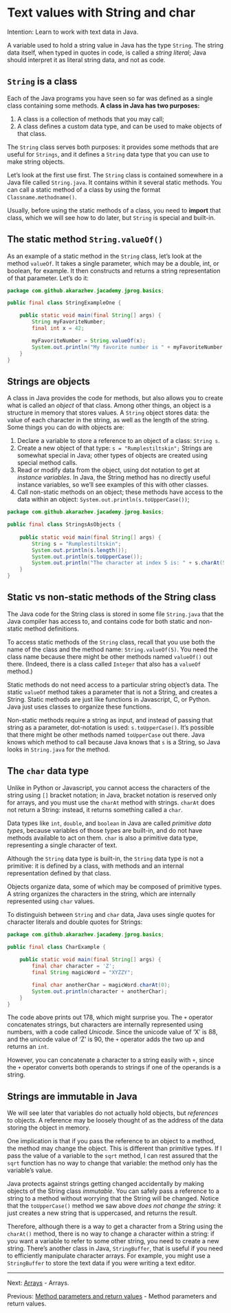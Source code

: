 # Text values with String and char

Intention: Learn to work with text data in Java.

A variable used to hold a string value in Java has the type `String`. The string data itself, 
when typed in quotes in code, is called a <i>string literal</i>; Java should interpret it as literal string data, 
and not as code.

## `String` is a class

Each of the Java programs you have seen so far was defined as a single class containing some methods. 
<b>A class in Java has two purposes:</b>

1. A class is a collection of methods that you may call;
2. A class defines a custom data type, and can be used to make objects of that class.

The `String` class serves both purposes: it provides some methods that are useful for `Strings`, 
and it defines a `String` data type that you can use to make string objects.

Let’s look at the first use first. The `String` class is contained somewhere in a Java file called `String.java`. 
It contains within it several static methods. You can call a static method of a class by using the format 
`Classname.methodname()`.

Usually, before using the static methods of a class, you need to <b>import</b> that class, which we will see how to 
do later, but `String` is special and built-in.

## The static method `String.valueOf()`

As an example of a static method in the `String` class, let’s look at the method `valueOf`. It takes a single parameter, 
which may be a double, int, or boolean, for example. It then constructs and returns a string representation of 
that parameter. Let’s do it:

```java
package com.github.akarazhev.jacademy.jprog.basics;

public final class StringExampleOne {

    public static void main(final String[] args) {
        String myFavoriteNumber;
        final int x = 42;

        myFavoriteNumber = String.valueOf(x);
        System.out.println("My favorite number is " + myFavoriteNumber + ".");
    }
}
```

## Strings are objects

A class in Java provides the code for methods, but also allows you to create what is called an <i>object</i> of that class. 
Among other things, an object is a structure in memory that stores values. A `String` object stores data: the value of 
each character in the string, as well as the length of the string. Some things you can do with objects are:

1. Declare a variable to store a reference to an object of a class: `String s`.
2. Create a new object of that type: `s = "Rumplestiltskin";` Strings are somewhat special in Java; other types of 
   objects are created using special method calls.
3. Read or modify data from the object, using dot notation to get at <i>instance variables</i>. In Java, 
   the String method has no directly useful instance variables, so we’ll see examples of this with other classes.
4. Call non-static methods on an object; these methods have access to the data within an object: 
   `System.out.println(s.toUpperCase())`;

```java
package com.github.akarazhev.jacademy.jprog.basics;

public final class StringsAsObjects {
    
    public static void main(final String[] args) {
        String s = "Rumplestiltskin";
        System.out.println(s.length());
        System.out.println(s.toUpperCase());
        System.out.println("The character at index 5 is: " + s.charAt(5));
    }
}
```

## Static vs non-static methods of the String class

The Java code for the String class is stored in some file `String.java` that the Java compiler has access to, 
and contains code for both static and non-static method definitions.

To access static methods of the `String` class, recall that you use both the name of the class and the method name: 
`String.valueOf(5)`. You need the class name because there might be other methods named `valueOf()` out there. 
(Indeed, there is a class called `Integer` that also has a `valueOf` method.)

Static methods do not need access to a particular string object’s data. The static `valueOf` method takes a parameter 
that is not a String, and creates a String. Static methods are just like functions in Javascript, C, or Python. 
Java just uses classes to organize these functions.

Non-static methods require a string as input, and instead of passing that string as a parameter, dot-notation is used: 
`s.toUpperCase()`. It’s possible that there might be other methods named `toUpperCase` out there. 
Java knows which method to call because Java knows that `s` is a String, so Java looks in `String.java` for the method.

## The `char` data type

Unlike in Python or Javascript, you cannot access the characters of the string using `[]` bracket notation; in Java, 
bracket notation is reserved only for arrays, and you must use the `charAt` method with strings. `charAt` does not return 
a String: instead, it returns something called a `char`.

Data types like `int`, `double`, and `boolean` in Java are called <i>primitive data types</i>, because variables of 
those types are built-in, and do not have methods available to act on them. `char` is also a primitive data type, 
representing a single character of text.

Although the `String` data type is built-in, the `String` data type is not a primitive: it is defined by a class, 
with methods and an internal representation defined by that class.

Objects organize data, some of which may be composed of primitive types. A string organizes the characters in the string, 
which are internally represented using `char` values.

To distinguish between `String` and `char` data, Java uses single quotes for character literals and double quotes for 
Strings:

```java
package com.github.akarazhev.jacademy.jprog.basics;

public final class CharExample {
    
    public static void main(final String[] args) {
        final char character = 'Z';
        final String magicWord = "XYZZY";

        final char anotherChar = magicWord.charAt(0);
        System.out.println(character + anotherChar);
    }
}
```

The code above prints out 178, which might surprise you. The `+` operator concatenates strings, but characters are 
internally represented using numbers, with a code called <i>Unicode</i>. Since the unicode value of ‘X’ is 88, and 
the unicode value of ‘Z’ is 90, the `+` operator adds the two up and returns an `int`.

However, you can concatenate a character to a string easily with `+`, since the `+` operator converts both operands to 
strings if one of the operands is a string.

## Strings are immutable in Java

We will see later that variables do not actually hold objects, but <i>references</i> to objects. 
A reference may be loosely thought of as the address of the data storing the object in memory.

One implication is that if you pass the reference to an object to a method, the method may change the object. 
This is different than primitive types. If I pass the value of a variable to the `sqrt` method, 
I can rest assured that the `sqrt` function has no way to change that variable: the method only has the variable’s value.

Java protects against strings getting changed accidentally by making objects of the String class <i>immutable</i>. 
You can safely pass a reference to a string to a method without worrying that the String will be changed. 
Notice that the `toUpperCase()` method we saw above <i>does not change the string</i>: it just creates a new string that 
is uppercased, and returns the result.

Therefore, although there is a way to get a character from a String using the `charAt()` method, there is no way 
to change a character within a string: if you want a variable to refer to some other string, you need to create 
a new string. There’s another class in Java, `StringBuffer`, that is useful if you need to efficiently manipulate 
character arrays. For example, you might use a `StringBuffer` to store the text data if you were writing a text editor.

<hr>

Next: [Arrays](arrays.md "Arrays") - Arrays.

Previous: [Method parameters and return values](method-params.md "Method parameters and return values") -
Method parameters and return values.